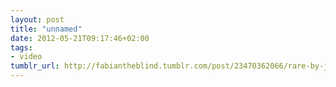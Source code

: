 ```yaml
---
layout: post
title: "unnamed"
date: 2012-05-21T09:17:46+02:00
tags:
- video
tumblr_url: http://fabiantheblind.tumblr.com/post/23470362066/rare-by-joel-sartore
---
```

